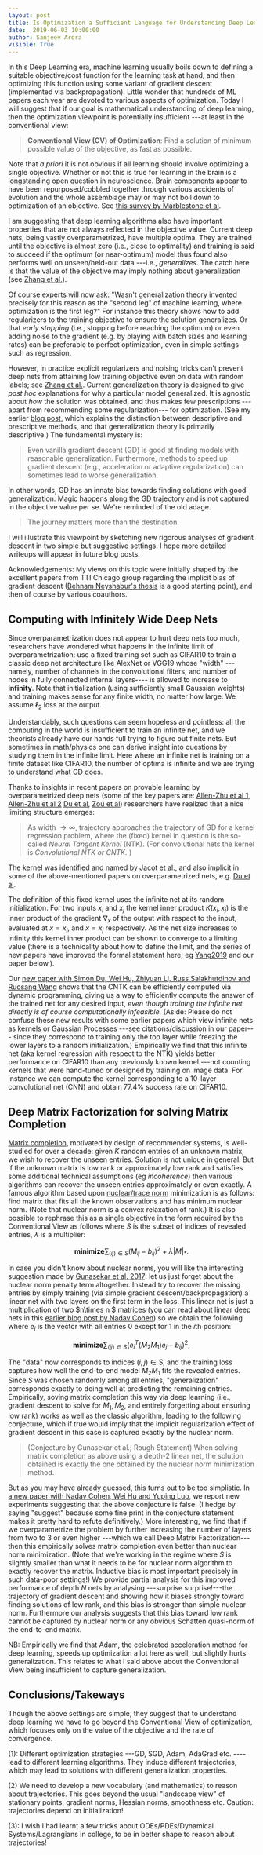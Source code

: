 ```yaml
---
layout: post
title: Is Optimization a Sufficient Language for Understanding Deep Learning?
date:  2019-06-03 10:00:00
author: Sanjeev Arora
visible: True
---
```


In this Deep Learning era, machine learning usually boils down to defining a suitable objective/cost function for the learning task at hand, and then optimizing this function using some variant of gradient descent (implemented via backpropagation).  Little wonder that hundreds of ML papers each year are devoted to various aspects of optimization. Today I will suggest that if our goal is mathematical understanding of deep learning, then  the optimization viewpoint is potentially insufficient ---at least in the conventional view:

> **Conventional View (CV) of Optimization**: Find a solution of minimum possible value of the objective, as fast as possible. 

Note that *a priori* it is not obvious if all learning should involve optimizing a single objective. Whether or not this is true for  learning in the brain is a longstanding open question in neuroscience. Brain components appear to have been repurposed/cobbled together through various accidents of evolution and the whole assemblage may or may not boil down to optimization of an objective. See [this survey by Marblestone et al](https://arxiv.org/pdf/1606.03813.pdf). 

I am suggesting that deep learning algorithms also have important properties that are not always reflected in the objective value. Current deep nets, being vastly overparametrized, have multiple optima. They are trained until the objective is almost zero (i.e., close to optimality) and training is said to succeed if the optimum (or near-optimum) model thus found also performs well on unseen/held-out data ---i.e., *generalizes.* The catch here is that the value of the objective may imply nothing about generalization (see [Zhang et al.](https://arxiv.org/abs/1611.03530)). 

Of course experts will now ask: "Wasn't generalization theory invented precisely for this reason as the "second leg" of machine learning,  where optimization is the first leg?" For instance this theory shows how to add regularizers to the training objective to ensure the solution generalizes. Or that *early stopping* (i.e., stopping before reaching the optimum) or even adding noise to the gradient (e.g. by playing with batch sizes and learning rates) can be preferable to perfect optimization, even in simple settings such as regression. 

However, in practice explicit regularizers  and noising tricks can't prevent deep nets from attaining low training objective even on data with random labels; see [Zhang et al.](https://arxiv.org/abs/1611.03530). Current generalization theory is designed to give *post hoc* explanations for why a particular model generalized. It is agnostic about *how* the solution was obtained, and thus makes few prescriptions ---apart from recommending some regularization--- for optimization.   (See my earlier [blog post](http://www.offconvex.org/2017/12/08/generalization1/), which explains the distinction between descriptive and prescriptive methods, and  that generalization theory is primarily descriptive.) The fundamental mystery is:

> Even vanilla gradient descent (GD) is good at finding models with reasonable generalization. Furthermore, methods to speed up gradient descent (e.g., acceleration or adaptive regularization) can sometimes lead to worse generalization. 

In other words, GD has an innate bias towards finding solutions with good generalization. Magic happens along the GD trajectory and is not captured in the objective value per se. We're reminded of the old adage. 

> The journey matters more than the destination. 

I will illustrate this viewpoint by sketching new  rigorous analyses of gradient descent in two simple but suggestive settings. I  hope more  detailed writeups will appear in future blog posts.

Acknowledgements: My views on this topic were initially shaped by the excellent papers from TTI Chicago group regarding the implicit bias of gradient descent ([Behnam Neyshabur's thesis](https://arxiv.org/pdf/1709.01953.pdf) is a good starting point), and then of course by  various coauthors. 

## Computing with Infinitely Wide Deep Nets 

Since overparametrization does not appear to hurt deep nets too much, researchers have wondered what happens in the infinite limit of overparametrization: use a fixed training set such as CIFAR10 to train a classic deep net architecture like AlexNet or VGG19 whose "width" ---namely, number of channels in the convolutional filters, and number of nodes in fully connected internal layers---- is allowed to increase to **infinity**. Note that initialization (using sufficiently small Gaussian weights) and training makes sense for any finite width, no matter how large. We assume $\ell_2$ loss at the output. 

Understandably, such questions can seem hopeless and pointless: all the computing in the world is insufficient to train an infinite net, and we theorists already have our hands full trying to figure out finite nets.  But sometimes in math/physics one can derive insight into questions by studying them in the infinite limit.  Here where an infinite net is training on a finite dataset like CIFAR10, the number of optima is infinite and we are trying to understand what GD does. 

 Thanks to insights in recent papers on provable learning by overparametrized deep nets (some of the key papers are: [Allen-Zhu et al 1](https://arxiv.org/abs/1811.04918), [Allen-Zhu et al 2](https://arxiv.org/abs/1811.03962) [Du et al](https://arxiv.org/abs/1811.03804), [Zou et al](https://arxiv.org/abs/1811.08888)) researchers have realized that a nice limiting structure emerges:
 
 > As width $\rightarrow \infty$, trajectory approaches the trajectory of GD for a kernel regression problem, where the (fixed) kernel in question is the so-called  *Neural Tangent Kernel* (NTK). (For convolutional nets the kernel is *Convolutional NTK or CNTK.* )
 
 The kernel was identified and named by [Jacot et al.](https://arxiv.org/abs/1806.07572), and also implicit in some of the above-mentioned papers on overparametrized nets, e.g. [Du et al](https://arxiv.org/abs/1810.02054).
 
  The definition of this fixed kernel uses the infinite net at its random initialization. For  two inputs $x_i$ and $x_j$ the kernel inner product  $K(x_i, x_j)$  is the inner product of the gradient $\nabla_x$ of the output with respect to the input, evaluated at $x=x_i$, and $x= x_j$ respectively. As the net size increases to infinity this kernel inner product can be shown to converge to a limiting value (there is a technicality about how to define the limit, and the series of new papers have improved the formal statement here; eg [Yang2019](https://arxiv.org/abs/1902.04760) and our paper below.). 
  
  Our [new paper with Simon Du, Wei Hu, Zhiyuan Li, Russ Salakhutdinov and Ruosang Wang](https://arxiv.org/abs/1904.11955) shows that the CNTK can be efficiently computed via dynamic programming, giving us a way to efficiently compute the answer of the trained net for any desired input,  *even though training the infinite net directly is of course computationally infeasible.* (Aside: Please do not confuse these new results with some earlier papers which view infinite nets as kernels or Gaussian Processes ---see citations/discussion in our paper---  since they correspond to training only the top layer while freezing the lower layers to a random initialization.) Empirically we find that this infinite net (aka kernel regression with respect to the NTK) yields better performance on CIFAR10 than any previously known kernel ---not counting kernels that were  hand-tuned or designed by training on image data. For instance we can compute the kernel corresponding to a 10-layer convolutional net (CNN) and obtain 77.4% success rate on CIFAR10. 
  
  
## Deep Matrix Factorization for solving Matrix Completion

 [Matrix completion](https://en.wikipedia.org/wiki/Matrix_completion), motivated by design of recommender systems, is well-studied for over a decade: given $K$ random entries of an unknown matrix, we wish to recover the unseen entries. Solution is not unique in general. But if the unknown matrix is low rank or approximately low rank and satisfies some additional technical assumptions (eg *incoherence*) then various algorithms can recover the unseen entries approximately or even exactly. A famous algorithm  based upon [nuclear/trace norm](https://en.wikipedia.org/wiki/Matrix_norm#Schatten_norms)  minimization is as follows: find matrix that fits all the known observations and has minimum nuclear norm. (Note that nuclear norm is a convex relaxation of rank.) It is also possible to rephrase this as a single objective in the form required by the Conventional View as follows where $S$ is the subset of indices of revealed entries,  $\lambda$ is a multiplier:
  
$$\textbf{minimize} \sum_{(ij) \in S} (M_{ij} - b_{ij})^2 + \lambda |M|_{*}.$$ 

In case you didn't know about nuclear norms, you will like the interesting suggestion made by [Gunasekar et al. 2017](http://papers.nips.cc/paper/7195-implicit-regularization-in-matrix-factorization): let us just forget about the nuclear norm penalty term  altogether. Instead try to recover the missing entries by  simply training (via simple gradient descent/backpropagation) a linear net with two layers on the first term in the loss. This linear net is just a multiplication of two $n\times n $ matrices (you can read about linear deep nets in this [earlier blog post by Nadav Cohen](http://www.offconvex.org/2018/03/02/acceleration-overparameterization/)) so we obtain the following  where $e_i$ is the vector with all entries $0$ except for $1$ in the $i$th position:

$$ \textbf{minimize} \sum_{(ij) \in S} (e_i^T(M_2M_1)e_j - b_{ij})^2, $$

The "data" now corresponds to indices $(i, j) \in S$, and the training loss captures how well the end-to-end model $M_2M_1$ fits the revealed entries.  Since $S$ was chosen randomly among all entries,  "generalization" corresponds exactly to doing well at predicting the remaining entries. Empirically, soving matrix completion this way via deep learning  (i.e., gradient descent to solve for $M_1, M_2$, and entirely forgetting about ensuring low rank) works as well as the classic algorithm, leading to the following conjecture, which if true would imply that the implicit regularization effect of gradient descent in this case is captured exactly by the nuclear norm. 

> (Conjecture by Gunasekar et al.; Rough Statement) When solving matrix completion as above using a depth-$2$ linear net, the solution obtained is exactly the  one obtained by the nuclear norm minimization method. 

But as you may have already guessed, this turns out to be too simplistic. In [a new paper with Nadav Cohen, Wei Hu and Yuping Luo](https://arxiv.org/abs/1905.13655), we report new experiments suggesting that the above conjecture is false. (I hedge by saying "suggest" because some fine print in the conjecture statement makes it pretty hard to refute definitively.) More interesting, we find that if we overparametrize the problem by further increasing the number of layers from two to $3$ or even higher ---which we call Deep Matrix Factorization---then this empirically solves matrix completion even better than nuclear norm minimization. (Note that we're working in the regime where $S$ is slightly smaller than what it needs to be for nuclear norm algorithm to exactly recover the matrix. Inductive bias is most important precisely in such data-poor settings!) We provide partial analysis for this improved performance of depth $N$ nets by analysing ---surprise surprise!---the trajectory of gradient descent and showing how it biases strongly toward finding solutions of low rank, and this bias is stronger than simple nuclear norm. Furthermore our analysis suggests that this bias toward low rank  cannot be captured by nuclear norm or any obvious Schatten quasi-norm of the end-to-end matrix. 

NB: Empirically we find that Adam, the celebrated  acceleration method for deep learning, speeds up optimization a lot here as well, but slightly hurts generalization. This relates to what I said above about the  Conventional View being insufficient to capture generalization.

## Conclusions/Takeways

Though the above settings are simple, they suggest that to understand deep learning we have to go beyond the Conventional View of optimization, which focuses only on the value of the objective and the rate of convergence.

(1): Different optimization strategies ---GD, SGD, Adam, AdaGrad etc. ----lead to different learning algorithms. They induce different trajectories, which may lead to solutions with different generalization properties. 

(2) We need to develop a new vocabulary (and mathematics) to reason about trajectories. This goes beyond the usual "landscape view" of stationary points, gradient norms, Hessian norms, smoothness etc. Caution: trajectories depend on initialization! 

(3): I wish I had learnt a few tricks about ODEs/PDEs/Dynamical Systems/Lagrangians in college, to be in better shape to reason about trajectories!











 

